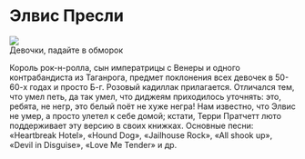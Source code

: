 # Элвис Пресли

![](http://lurkmore.so/images/thumb/5/55/Elvis_presley.jpg/180px-Elvis_presley.jpg)  
Девочки, падайте в обморок

Король рок-н-ролла, сын императрицы с Венеры и одного контрабандиста из 
Таганрога, предмет поклонения всех девочек в 50-60-х годах и просто Б-г. 
Розовый кадиллак прилагается. Отличался тем, что умел петь, да так умел, что 
диджеям приходилось уточнять: это, ребята, не негр, это белый поёт не хуже 
негра! Нам известно, что Элвис не умер, а просто улетел к себе домой; кстати, 
Терри Пратчетт люто поддерживает эту версию в своих книжках. Основные песни: 
«Heartbreak Hotel», «Hound Dog», «Jailhouse Rock», «All shook up», «Devil in 
Disguise», «Love Me Tender» и др.
